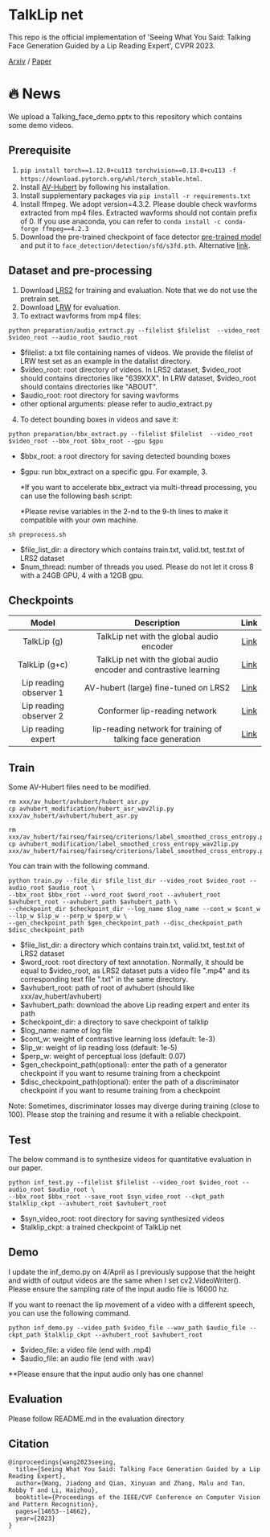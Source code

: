 # TalkLip net

This repo is the official implementation of 'Seeing What You Said: Talking Face Generation Guided by a Lip Reading Expert', CVPR 2023.

[Arxiv](http://arxiv.org/abs/2303.17480) / [Paper](https://openaccess.thecvf.com/content/CVPR2023/papers/Wang_Seeing_What_You_Said_Talking_Face_Generation_Guided_by_a_CVPR_2023_paper.pdf)
# 🔥 News
We upload a Talking_face_demo.pptx to this repository which contains some demo videos.

## Prerequisite 

1. `pip install torch==1.12.0+cu113 torchvision==0.13.0+cu113 -f https://download.pytorch.org/whl/torch_stable.html`.
2. Install [AV-Hubert](https://github.com/facebookresearch/av_hubert) by following his installation.
3. Install supplementary packages via `pip install -r requirements.txt`
5. Install ffmpeg. We adopt version=4.3.2. Please double check wavforms extracted from mp4 files. Extracted wavforms should not contain prefix of 0. If you use anaconda, you can refer to `conda install -c conda-forge ffmpeg==4.2.3`
6. Download the pre-trained checkpoint of face detector [pre-trained model](https://www.adrianbulat.com/downloads/python-fan/s3fd-619a316812.pth) and put it to `face_detection/detection/sfd/s3fd.pth`. Alternative [link](https://iiitaphyd-my.sharepoint.com/:u:/g/personal/prajwal_k_research_iiit_ac_in/EZsy6qWuivtDnANIG73iHjIBjMSoojcIV0NULXV-yiuiIg?e=qTasa8).


## Dataset and pre-processing

1. Download [LRS2](https://www.robots.ox.ac.uk/~vgg/data/lip_reading/lrs2.html) for training and evaluation. Note that we do not use the pretrain set.
2. Download [LRW](https://www.robots.ox.ac.uk/~vgg/data/lip_reading/lrw1.html) for evaluation.
3. To extract wavforms from mp4 files:
```
python preparation/audio_extract.py --filelist $filelist  --video_root $video_root --audio_root $audio_root
```
- $filelist: a txt file containing names of videos. We provide the filelist of LRW test set as an example in the datalist directory.  
- $video_root: root directory of videos. In LRS2 dataset, $video_root should contains directories like "639XXX". In LRW dataset, $video_root should contains directories like "ABOUT". 
- $audio_root: root directory for saving wavforms
- other optional arguments: please refer to audio_extract.py  

4. To detect bounding boxes in videos and save it:
```
python preparation/bbx_extract.py --filelist $filelist  --video_root $video_root --bbx_root $bbx_root --gpu $gpu
```
- $bbx_root: a root directory for saving detected bounding boxes
- $gpu: run bbx_extract on a specific gpu. For example, 3.

  *If you want to accelerate bbx_extract via multi-thread processing, you can use the following bash script:
  
  *Please revise variables in the 2-nd to the 9-th lines to make it compatible with your own machine.
```
sh preprocess.sh
```

- $file_list_dir: a directory which contains train.txt, valid.txt, test.txt of LRS2 dataset
- $num_thread: number of threads you used. Please do not let it cross 8 with a 24GB GPU, 4 with a 12GB gpu.


Checkpoints
----------
| Model  | Description |  Link  | 
| :-------------: | :---------------: | :---------------: |
| TalkLip (g)  | TalkLip net with the global audio encoder | [Link](https://drive.google.com/file/d/1iBXJmkS8rjzTBE6XOC3-XiXufEK2f1dj/view?usp=share_link)  |
| TalkLip (g+c)  | TalkLip net with the global audio encoder and contrastive learning | [Link](https://drive.google.com/file/d/1nfPHicsHr2bOzvkdyoMk_GCYzJ3fqvI-/view?usp=share_link) |
| Lip reading observer 1 | AV-hubert (large) fine-tuned on LRS2 | [Link](https://drive.google.com/file/d/1wOsiXKLOeScrU6XuzebYA6Y-9ncd8-le/view?usp=share_link) |
| Lip reading observer 2 | Conformer lip-reading network | [Link](https://drive.google.com/file/d/16tpyaXLLTYUnIBT_YEWQ5ui6xUkBGcpM/view?usp=share_link) |
| Lip reading expert | lip-reading network for training of talking face generation | [Link](https://drive.google.com/file/d/1XAVhWXjd77UHsfna9O8cASHr3iGiQBQU/view?usp=share_link) |


## Train 
Some AV-Hubert files need to be modified.
```
rm xxx/av_hubert/avhubert/hubert_asr.py
cp avhubert_modification/hubert_asr_wav2lip.py xxx/av_hubert/avhubert/hubert_asr.py

rm xxx/av_hubert/fairseq/fairseq/criterions/label_smoothed_cross_entropy.py
cp avhubert_modification/label_smoothed_cross_entropy_wav2lip.py xxx/av_hubert/fairseq/fairseq/criterions/label_smoothed_cross_entropy.py
```

You can train with the following command.
```
python train.py --file_dir $file_list_dir --video_root $video_root --audio_root $audio_root \
--bbx_root $bbx_root --word_root $word_root --avhubert_root $avhubert_root --avhubert_path $avhubert_path \
--checkpoint_dir $checkpoint_dir --log_name $log_name --cont_w $cont_w --lip_w $lip_w --perp_w $perp_w \
--gen_checkpoint_path $gen_checkpoint_path --disc_checkpoint_path $disc_checkpoint_path
```
- $file_list_dir: a directory which contains train.txt, valid.txt, test.txt of LRS2 dataset
- $word_root: root directory of text annotation. Normally, it should be equal to $video_root, as LRS2 dataset puts a video file ".mp4" and its corresponding text file ".txt" in the same directory.
- $avhubert_root: path of root of avhubert (should like xxx/av_hubert/avhubert)
- $avhubert_path: download the above Lip reading expert and enter its path
- $checkpoint_dir: a directory to save checkpoint of talklip
- $log_name: name of log file
- $cont_w: weight of contrastive learning loss (default: 1e-3)
- $lip_w: weight of lip reading loss (default: 1e-5)
- $perp_w: weight of perceptual loss (default: 0.07)
- $gen_checkpoint_path(optional): enter the path of a generator checkpoint if you want to resume training from a checkpoint
- $disc_checkpoint_path(optional): enter the path of a discriminator checkpoint if you want to resume training from a checkpoint

Note: Sometimes, discriminator losses may diverge during training (close to 100). Please stop the training and resume it with a reliable checkpoint.


## Test 
The below command is to synthesize videos for quantitative evaluation in our paper.
```
python inf_test.py --filelist $filelist --video_root $video_root --audio_root $audio_root \
--bbx_root $bbx_root --save_root $syn_video_root --ckpt_path $talklip_ckpt --avhubert_root $avhubert_root
```
- $syn_video_root: root directory for saving synthesized videos
- $talklip_ckpt: a trained checkpoint of TalkLip net


## Demo
I update the inf_demo.py on 4/April as I previously suppose that the height and width of output videos are the same when I set cv2.VideoWriter().
Please ensure the sampling rate of the input audio file is 16000 hz.

If you want to reenact the lip movement of a video with a different speech, you can use the following command. 
```
python inf_demo.py --video_path $video_file --wav_path $audio_file --ckpt_path $talklip_ckpt --avhubert_root $avhubert_root
```
- $video_file: a video file (end with .mp4)
- $audio_file: an audio file (end with .wav)

**Please ensure that the input audio only has one channel

## Evaluation

Please follow README.md in the evaluation directory

## Citation

```
@inproceedings{wang2023seeing,
  title={Seeing What You Said: Talking Face Generation Guided by a Lip Reading Expert},
  author={Wang, Jiadong and Qian, Xinyuan and Zhang, Malu and Tan, Robby T and Li, Haizhou},
  booktitle={Proceedings of the IEEE/CVF Conference on Computer Vision and Pattern Recognition},
  pages={14653--14662},
  year={2023}
}
```
